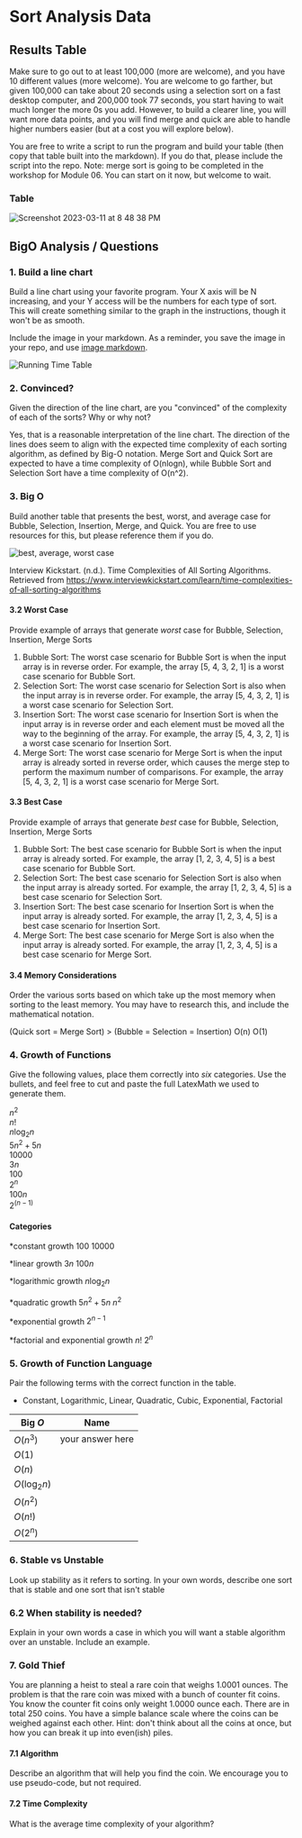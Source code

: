 # Sort Analysis Data

## Results Table
Make sure to go out to at least 100,000 (more are welcome), and you have 10 different values (more welcome). You are welcome to go farther, but given 100,000 can take about 20 seconds using a selection sort on a fast desktop computer, and 200,000 took 77 seconds, you start having to wait much longer the more 0s you add. However, to build a clearer line, you will want more data points, and you will find merge and quick are able to handle higher numbers easier (but at a cost you will explore below). 

You are free to write a script to run the program and build your table (then copy that table built into the markdown). If you do that, please include the script into the repo.  Note: merge sort is going to be completed in the workshop for Module 06. You can start on it now, but welcome to wait.

### Table

![Screenshot 2023-03-11 at 8 48 38 PM](https://user-images.githubusercontent.com/113164203/224519818-36bd95db-c881-49c8-961a-2cd7e1fa771e.png)




## BigO Analysis  / Questions

### 1. Build a line chart
Build a line chart using your favorite program. Your X axis will be N increasing, and your Y access will be the numbers for each type of sort. This will create something similar to the graph in the instructions, though it won't be as smooth.

Include the image in your markdown. As a reminder, you save the image in your repo, and use [image markdown].

![Running Time Table](https://user-images.githubusercontent.com/113164203/224525235-a041d180-982d-49bd-9fdc-00577d412540.png)


### 2. Convinced?
Given the direction of the line chart, are you "convinced" of the complexity of each of the sorts? Why or why not?

Yes, that is a reasonable interpretation of the line chart. The direction of the lines does seem to align with the expected time complexity of each sorting algorithm, as defined by Big-O notation. Merge Sort and Quick Sort are expected to have a time complexity of O(nlogn), while Bubble Sort and Selection Sort have a time complexity of O(n^2).


### 3. Big O
Build another table that presents the best, worst, and average case for Bubble, Selection, Insertion, Merge, and Quick. You are free to use resources for this, but please reference them if you do. 

![best, average, worst case](https://user-images.githubusercontent.com/113164203/224526879-32bcbe2f-b98f-489b-9899-d23e0af47aa2.png)

Interview Kickstart. (n.d.). Time Complexities of All Sorting Algorithms. Retrieved from https://www.interviewkickstart.com/learn/time-complexities-of-all-sorting-algorithms

#### 3.2 Worst Case
Provide example of arrays that generate _worst_ case for Bubble, Selection, Insertion, Merge Sorts

1. Bubble Sort: The worst case scenario for Bubble Sort is when the input array is in reverse order. For example, the array [5, 4, 3, 2, 1] is a worst case scenario for Bubble Sort.
2. Selection Sort: The worst case scenario for Selection Sort is also when the input array is in reverse order. For example, the array [5, 4, 3, 2, 1] is a worst case scenario for Selection Sort.
3. Insertion Sort: The worst case scenario for Insertion Sort is when the input array is in reverse order and each element must be moved all the way to the beginning of the array. For example, the array [5, 4, 3, 2, 1] is a worst case scenario for Insertion Sort.
4. Merge Sort: The worst case scenario for Merge Sort is when the input array is already sorted in reverse order, which causes the merge step to perform the maximum number of comparisons. For example, the array [5, 4, 3, 2, 1] is a worst case scenario for Merge Sort.

#### 3.3 Best Case
Provide example of arrays that generate _best_ case for Bubble, Selection, Insertion, Merge Sorts 

1. Bubble Sort: The best case scenario for Bubble Sort is when the input array is already sorted. For example, the array [1, 2, 3, 4, 5] is a best case scenario for Bubble Sort.
2. Selection Sort: The best case scenario for Selection Sort is also when the input array is already sorted. For example, the array [1, 2, 3, 4, 5] is a best case scenario for Selection Sort.
3. Insertion Sort: The best case scenario for Insertion Sort is when the input array is already sorted. For example, the array [1, 2, 3, 4, 5] is a best case scenario for Insertion Sort.
4. Merge Sort: The best case scenario for Merge Sort is also when the input array is already sorted. For example, the array [1, 2, 3, 4, 5] is a best case scenario for Merge Sort.

#### 3.4 Memory Considerations
Order the various sorts based on which take up the most memory when sorting to the least memory. You may have to research this, and include the mathematical notation. 

(Quick sort = Merge Sort) > (Bubble = Selection = Insertion)
        O(n)                            O(1)

### 4. Growth of Functions
Give the following values, place them correctly into *six* categories. Use the bullets, and feel free to cut and paste the full LatexMath we used to generate them.  

$n^2$  
$n!$  
$n\log_2n$  
$5n^2+5n$  
$10000$  
$3n$    
$100$  
$2^n$  
$100n$  
$2^{(n-1)}$
#### Categories

*constant growth
        $100$
        $10000$

*linear growth
        $3n$
        $100n$

*logarithmic growth
        $n\log_2n$

*quadratic growth
        $5n^2+5n$
        $n^2$

*exponential growth
        $2^{n-1}$

*factorial and exponential growth
        $n!$
        $2^n$


### 5. Growth of Function Language

Pair the following terms with the correct function in the table. 
* Constant, Logarithmic, Linear, Quadratic, Cubic, Exponential, Factorial

| Big $O$     |  Name  |
| ------      | ------ |
| $O(n^3)$    |  your answer here |
| $O(1)$      |   |
| $O(n)$      |   |
| $O(\log_2n)$ |   |
| $O(n^2)$    |   |
| $O(n!)$     |   |
| $O(2^n)$    |   |



### 6. Stable vs Unstable
Look up stability as it refers to sorting. In your own words, describe one sort that is stable and one sort that isn't stable  


### 6.2 When stability is needed?
Explain in your own words a case in which you will want a stable algorithm over an unstable. Include an example. 

### 7. Gold Thief

You are planning a heist to steal a rare coin that weighs 1.0001 ounces. The problem is that the rare coin was mixed with a bunch of counter fit coins. You know the counter fit coins only weight 1.0000 ounce each. There are in total 250 coins.  You have a simple balance scale where the coins can be weighed against each other. Hint: don't think about all the coins at once, but how you can break it up into even(ish) piles. 

#### 7.1 Algorithm
Describe an algorithm that will help you find the coin. We encourage you to use pseudo-code, but not required.

#### 7.2 Time Complexity
What is the average time complexity of your algorithm? 



<!-- links moved to bottom for easier reading in plain text (btw, this a comment that doesn't show in the webpage generated-->
[image markdown]: https://docs.github.com/en/get-started/writing-on-github/getting-started-with-writing-and-formatting-on-github/basic-writing-and-formatting-syntax#images

